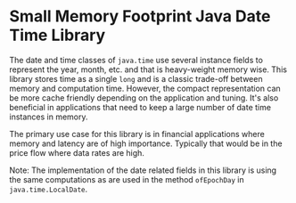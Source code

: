 # Small Memory Footprint Java Date Time Library

The date and time classes of `java.time` use several instance fields to represent the year, month, etc. and that is heavy-weight memory wise. This library stores time as a single `long` and is a classic trade-off between memory and computation time. However, the compact representation can be more cache friendly depending on the application and tuning. It's also beneficial in applications that need to keep a large number of date time instances in memory.

The primary use case for this library is in financial applications where memory and latency are of high importance. Typically that would be in the price flow where data rates are high.

Note: The implementation of the date related fields in this library is using the same computations as are used in the method `ofEpochDay` in `java.time.LocalDate`.